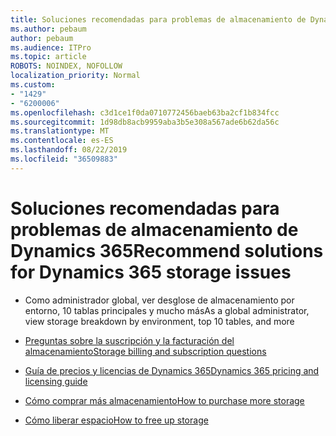 ```yaml
---
title: Soluciones recomendadas para problemas de almacenamiento de Dynamics 365
ms.author: pebaum
author: pebaum
ms.audience: ITPro
ms.topic: article
ROBOTS: NOINDEX, NOFOLLOW
localization_priority: Normal
ms.custom:
- "1429"
- "6200006"
ms.openlocfilehash: c3d1ce1f0da0710772456baeb63ba2cf1b834fcc
ms.sourcegitcommit: 1d98db8acb9959aba3b5e308a567ade6b62da56c
ms.translationtype: MT
ms.contentlocale: es-ES
ms.lasthandoff: 08/22/2019
ms.locfileid: "36509883"
---
```

# <a name="recommend-solutions-for-dynamics-365-storage-issues"></a><span data-ttu-id="48c3b-102">Soluciones recomendadas para problemas de almacenamiento de Dynamics 365</span><span class="sxs-lookup"><span data-stu-id="48c3b-102">Recommend solutions for Dynamics 365 storage issues</span></span>

* <span data-ttu-id="48c3b-103">Como administrador global, ver desglose de almacenamiento por entorno, 10 tablas principales y mucho más</span><span class="sxs-lookup"><span data-stu-id="48c3b-103">As a global administrator, view storage breakdown by environment, top 10 tables, and more</span></span>

* [<span data-ttu-id="48c3b-104">Preguntas sobre la suscripción y la facturación del almacenamiento</span><span class="sxs-lookup"><span data-stu-id="48c3b-104">Storage billing and subscription questions</span></span>](https://docs.microsoft.com/dynamics365/customer-engagement/admin/contact-information-microsoft-dynamics-365-online-billing-support)

* [<span data-ttu-id="48c3b-105">Guía de precios y licencias de Dynamics 365</span><span class="sxs-lookup"><span data-stu-id="48c3b-105">Dynamics 365 pricing and licensing guide</span></span>](https://dynamics.microsoft.com/pricing/)

* [<span data-ttu-id="48c3b-106">Cómo comprar más almacenamiento</span><span class="sxs-lookup"><span data-stu-id="48c3b-106">How to purchase more storage</span></span>](https://docs.microsoft.com/dynamics365/customer-engagement/admin/manage-storage#add-storage-to-dynamics-365-online)

* [<span data-ttu-id="48c3b-107">Cómo liberar espacio</span><span class="sxs-lookup"><span data-stu-id="48c3b-107">How to free up storage</span></span>](https://docs.microsoft.com/dynamics365/customer-engagement/admin/free-storage-space)
